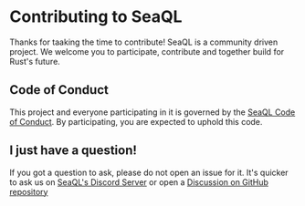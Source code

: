 # Contributing to SeaQL

Thanks for taaking the time to contribute! SeaQL is a community driven project. We welcome you to participate, contribute and together build for Rust's future.

## Code of Conduct

This project and everyone participating in it is governed by the [SeaQL Code of Conduct](https://github.com/SeaQL/.github/blob/master/CODE_OF_CONDUCT.md). By participating, you are expected to uphold this code.

## I just have a question!

If you got a question to ask, please do not open an issue for it. It's quicker to ask us on [SeaQL's Discord Server](https://discord.com/invite/uCPdDXzbdv) or open a [Discussion on GitHub repository](https://docs.github.com/en/discussions/quickstart#creating-a-new-discussion)
